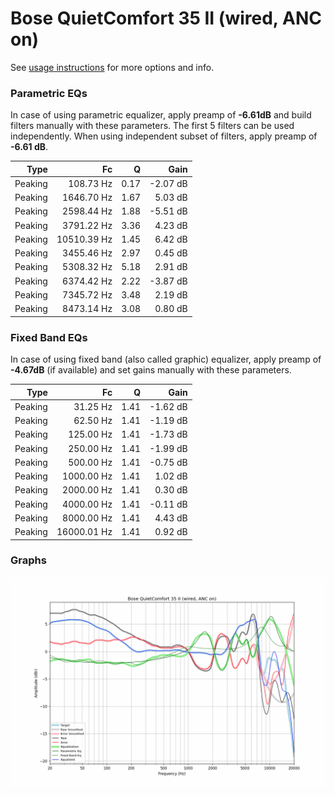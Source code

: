 # Bose QuietComfort 35 II (wired, ANC on)
See [usage instructions](https://github.com/jaakkopasanen/AutoEq#usage) for more options and info.

### Parametric EQs
In case of using parametric equalizer, apply preamp of **-6.61dB** and build filters manually
with these parameters. The first 5 filters can be used independently.
When using independent subset of filters, apply preamp of **-6.61 dB**.

| Type    | Fc          |    Q | Gain     |
|--------:|------------:|-----:|---------:|
| Peaking | 108.73 Hz   | 0.17 | -2.07 dB |
| Peaking | 1646.70 Hz  | 1.67 | 5.03 dB  |
| Peaking | 2598.44 Hz  | 1.88 | -5.51 dB |
| Peaking | 3791.22 Hz  | 3.36 | 4.23 dB  |
| Peaking | 10510.39 Hz | 1.45 | 6.42 dB  |
| Peaking | 3455.46 Hz  | 2.97 | 0.45 dB  |
| Peaking | 5308.32 Hz  | 5.18 | 2.91 dB  |
| Peaking | 6374.42 Hz  | 2.22 | -3.87 dB |
| Peaking | 7345.72 Hz  | 3.48 | 2.19 dB  |
| Peaking | 8473.14 Hz  | 3.08 | 0.80 dB  |

### Fixed Band EQs
In case of using fixed band (also called graphic) equalizer, apply preamp of **-4.67dB**
(if available) and set gains manually with these parameters.

| Type    | Fc          |    Q | Gain     |
|--------:|------------:|-----:|---------:|
| Peaking | 31.25 Hz    | 1.41 | -1.62 dB |
| Peaking | 62.50 Hz    | 1.41 | -1.19 dB |
| Peaking | 125.00 Hz   | 1.41 | -1.73 dB |
| Peaking | 250.00 Hz   | 1.41 | -1.99 dB |
| Peaking | 500.00 Hz   | 1.41 | -0.75 dB |
| Peaking | 1000.00 Hz  | 1.41 | 1.02 dB  |
| Peaking | 2000.00 Hz  | 1.41 | 0.30 dB  |
| Peaking | 4000.00 Hz  | 1.41 | -0.11 dB |
| Peaking | 8000.00 Hz  | 1.41 | 4.43 dB  |
| Peaking | 16000.01 Hz | 1.41 | 0.92 dB  |

### Graphs
![](./Bose%20QuietComfort%2035%20II%20(wired,%20ANC%20on).png)